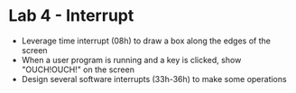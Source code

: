 # Lab 4 - Interrupt

* Leverage time interrupt (08h) to draw a box along the edges of the screen
* When a user program is running and a key is clicked, show "OUCH!OUCH!" on the screen
* Design several software interrupts (33h-36h) to make some operations